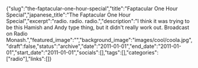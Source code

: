 {"slug":"the-faptacular-one-hour-special","title":"Faptacular One Hour Special","japanese_title":"The Faptacular One Hour Special","excerpt":"radio. radio. radio.","description":"I think it was trying to be this Hamish and Andy type thing, but it didn't really work out. Broadcast on Radio Monash.","featured_image":"","background_image":"images/cool/coola.jpg","draft":false,"status":"archive","date":"2011-01-01","end_date":"2011-01-01","start_date":"2011-01-01","socials":[],"tags":[],"categories":["radio"],"links":[]}